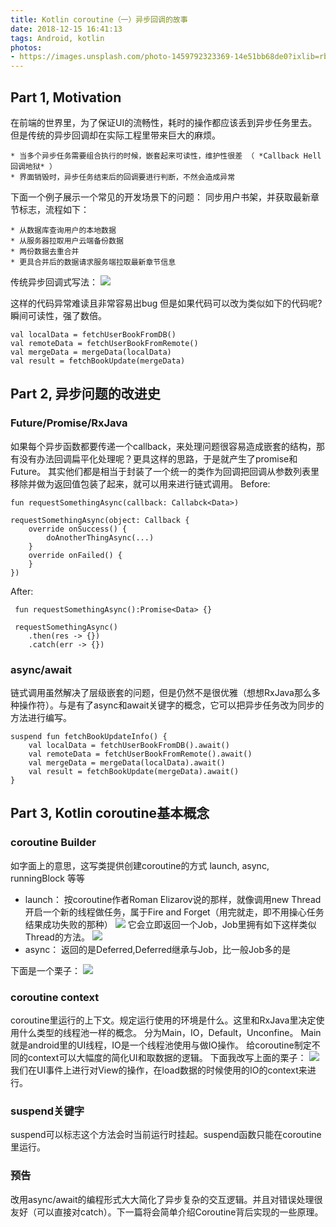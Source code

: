 ```yaml
---
title: Kotlin coroutine（一）异步回调的故事
date: 2018-12-15 16:41:13
tags: Android, kotlin
photos:
- https://images.unsplash.com/photo-1459792323369-14e51bb68de0?ixlib=rb-1.2.1&ixid=eyJhcHBfaWQiOjEyMDd9&auto=format&fit=crop&w=1500&q=80
---
```


## Part 1, Motivation
在前端的世界里，为了保证UI的流畅性，耗时的操作都应该丢到异步任务里去。但是传统的异步回调却在实际工程里带来巨大的麻烦。

    * 当多个异步任务需要组合执行的时候，嵌套起来可读性，维护性很差 （ *Callback Hell 回调地狱* ）
    * 界面销毁时，异步任务结束后的回调要进行判断，不然会造成异常

下面一个例子展示一个常见的开发场景下的问题：
同步用户书架，并获取最新章节标志，流程如下：

```
* 从数据库查询用户的本地数据
* 从服务器拉取用户云端备份数据
* 两份数据去重合并
* 更具合并后的数据请求服务端拉取最新章节信息
```

传统异步回调式写法：
![](https://lh3.googleusercontent.com/-B5W1pTTBp6A/XAJhjDkI3QI/AAAAAAAAXY8/yRT7LxcpR-0-Ofj1QJtMdGoKLLWYy1uYgCHMYCw/I/15436514890844.jpg)

这样的代码异常难读且非常容易出bug
但是如果代码可以改为类似如下的代码呢? 瞬间可读性，强了数倍。

    val localData = fetchUserBookFromDB()
    val remoteData = fetchUserBookFromRemote()
    val mergeData = mergeData(localData)
    val result = fetchBookUpdate(mergeData)

## Part 2, 异步问题的改进史
### Future/Promise/RxJava
如果每个异步函数都要传递一个callback，来处理问题很容易造成嵌套的结构，那有没有办法回调扁平化处理呢？更具这样的思路，于是就产生了promise和Future。
其实他们都是相当于封装了一个统一的类作为回调把回调从参数列表里移除并做为返回值包装了起来，就可以用来进行链式调用。
Before:

    fun requestSomethingAsync(callback: Callabck<Data>)
    
    requestSomethingAsync(object: Callback {
        override onSuccess() {
            doAnotherThingAsync(...)
        }
        override onFailed() {
        }
    })

After:

     fun requestSomethingAsync():Promise<Data> {}
     
     requestSomethingAsync()
        .then(res -> {})
        .catch(err -> {})
### async/await
链式调用虽然解决了层级嵌套的问题，但是仍然不是很优雅（想想RxJava那么多种操作符）。与是有了async和await关键字的概念，它可以把异步任务改为同步的方法进行编写。
 
    suspend fun fetchBookUpdateInfo() {
        val localData = fetchUserBookFromDB().await()
        val remoteData = fetchUserBookFromRemote().await()
        val mergeData = mergeData(localData).await()
        val result = fetchBookUpdate(mergeData).await()
    }
## Part 3, Kotlin coroutine基本概念


### coroutine Builder
如字面上的意思，这写类提供创建coroutine的方式
launch, async, runningBlock 等等

* launch： 按coroutine作者Roman Elizarov说的那样，就像调用new Thread开启一个新的线程做任务，属于Fire and Forget（用完就走，即不用操心任务结果成功失败的那种）
![](https://lh3.googleusercontent.com/-rLe_-FttLlk/XAJhje5L4EI/AAAAAAAAXZA/VD2qdSEF_1kOQgEB6N9wf4hlzjf8DpT6ACHMYCw/I/15436567921769.jpg)
它会立即返回一个Job，Job里拥有如下这样类似Thread的方法。
![](https://lh3.googleusercontent.com/-EAQGb2nCql0/XAJhjobs0EI/AAAAAAAAXZE/YzmKFHbuiTsfge-4g__fY8OF95TgnJ_TwCHMYCw/I/15436568390391.jpg)
* async： 返回的是Deferred,Deferred继承与Job，比一般Job多的是

下面是一个栗子：
![](https://lh3.googleusercontent.com/-ZqSO_O5AhEQ/XAJhj6gdwNI/AAAAAAAAXZI/oxonltVPUVIyF45EjLIubKtItmgGAQLXgCHMYCw/I/15436584851861.jpg)

### coroutine context
coroutine里运行的上下文。规定运行使用的环境是什么。这里和RxJava里决定使用什么类型的线程池一样的概念。
分为Main，IO，Default，Unconfine。
Main就是android里的UI线程，IO是一个线程池使用与做IO操作。
给coroutine制定不同的context可以大幅度的简化UI和取数据的逻辑。
下面我改写上面的栗子：
![](https://lh3.googleusercontent.com/-1U5rCf-ZnOk/XAJhkJ9hsFI/AAAAAAAAXZM/FqFcKAYVirwsLWZRKCmflZI1QgIS0S5JwCHMYCw/I/15436590604220.jpg)
我们在UI事件上进行对View的操作，在load数据的时候使用的IO的context来进行。

### suspend关键字
suspend可以标志这个方法会时当前运行时挂起。suspend函数只能在coroutine里运行。

### 预告
改用async/await的编程形式大大简化了异步复杂的交互逻辑。并且对错误处理很友好（可以直接对catch）。下一篇将会简单介绍Coroutine背后实现的一些原理。




